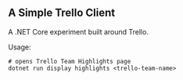 ## A Simple Trello Client

A .NET Core experiment built around Trello.

Usage:

```
# opens Trello Team Highlights page
dotnet run display highlights <trello-team-name>
```
